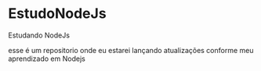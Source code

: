 # EstudoNodeJs
Estudando NodeJs 

esse é um repositorio onde eu estarei lançando atualizações conforme meu aprendizado em Nodejs
